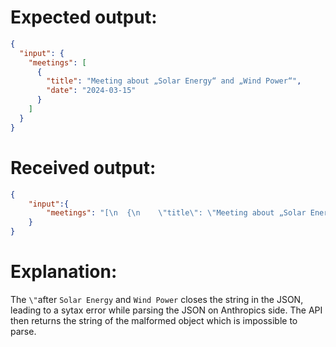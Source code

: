 
# Expected output:
 ```json
 {
   "input": {
     "meetings": [
       {
         "title": "Meeting about „Solar Energy“ and „Wind Power“",
         "date": "2024-03-15"
       }
     ]
   }
 }
 ```

# Received output:
```json
{
    "input":{
        "meetings": "[\n  {\n    \"title\": \"Meeting about „Solar Energy\" and „Wind Power\"\",\n    \"date\": \"2024-03-15\"\n  }\n]"
    }
}
 ```

# Explanation:

The `\"`after `Solar Energy` and `Wind Power` closes the string in the JSON, leading to a sytax error while parsing the JSON on Anthropics side. The API then returns the string of the malformed object which is impossible to parse.
